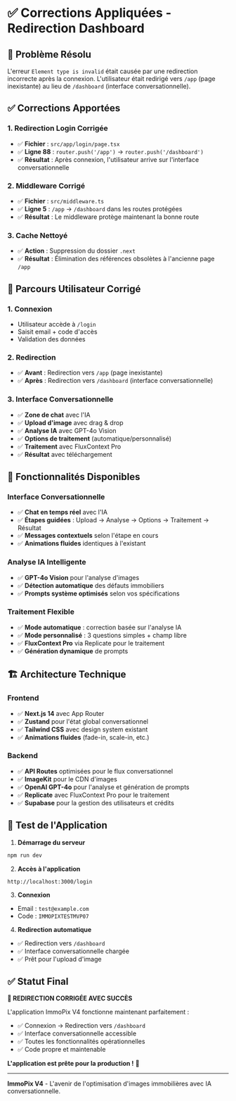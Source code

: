 # ✅ Corrections Appliquées - Redirection Dashboard

## 🎯 Problème Résolu

L'erreur `Element type is invalid` était causée par une redirection incorrecte après la connexion. L'utilisateur était redirigé vers `/app` (page inexistante) au lieu de `/dashboard` (interface conversationnelle).

## ✅ Corrections Apportées

### 1. **Redirection Login Corrigée**
- ✅ **Fichier** : `src/app/login/page.tsx`
- ✅ **Ligne 88** : `router.push('/app')` → `router.push('/dashboard')`
- ✅ **Résultat** : Après connexion, l'utilisateur arrive sur l'interface conversationnelle

### 2. **Middleware Corrigé**
- ✅ **Fichier** : `src/middleware.ts`
- ✅ **Ligne 5** : `/app` → `/dashboard` dans les routes protégées
- ✅ **Résultat** : Le middleware protège maintenant la bonne route

### 3. **Cache Nettoyé**
- ✅ **Action** : Suppression du dossier `.next`
- ✅ **Résultat** : Élimination des références obsolètes à l'ancienne page `/app`

## 🚀 Parcours Utilisateur Corrigé

### 1. **Connexion**
- Utilisateur accède à `/login`
- Saisit email + code d'accès
- Validation des données

### 2. **Redirection**
- ✅ **Avant** : Redirection vers `/app` (page inexistante)
- ✅ **Après** : Redirection vers `/dashboard` (interface conversationnelle)

### 3. **Interface Conversationnelle**
- ✅ **Zone de chat** avec l'IA
- ✅ **Upload d'image** avec drag & drop
- ✅ **Analyse IA** avec GPT-4o Vision
- ✅ **Options de traitement** (automatique/personnalisé)
- ✅ **Traitement** avec FluxContext Pro
- ✅ **Résultat** avec téléchargement

## 🎯 Fonctionnalités Disponibles

### Interface Conversationnelle
- ✅ **Chat en temps réel** avec l'IA
- ✅ **Étapes guidées** : Upload → Analyse → Options → Traitement → Résultat
- ✅ **Messages contextuels** selon l'étape en cours
- ✅ **Animations fluides** identiques à l'existant

### Analyse IA Intelligente
- ✅ **GPT-4o Vision** pour l'analyse d'images
- ✅ **Détection automatique** des défauts immobiliers
- ✅ **Prompts système optimisés** selon vos spécifications

### Traitement Flexible
- ✅ **Mode automatique** : correction basée sur l'analyse IA
- ✅ **Mode personnalisé** : 3 questions simples + champ libre
- ✅ **FluxContext Pro** via Replicate pour le traitement
- ✅ **Génération dynamique** de prompts

## 🏗️ Architecture Technique

### Frontend
- ✅ **Next.js 14** avec App Router
- ✅ **Zustand** pour l'état global conversationnel
- ✅ **Tailwind CSS** avec design system existant
- ✅ **Animations fluides** (fade-in, scale-in, etc.)

### Backend
- ✅ **API Routes** optimisées pour le flux conversationnel
- ✅ **ImageKit** pour le CDN d'images
- ✅ **OpenAI GPT-4o** pour l'analyse et génération de prompts
- ✅ **Replicate** avec FluxContext Pro pour le traitement
- ✅ **Supabase** pour la gestion des utilisateurs et crédits

## 🚀 Test de l'Application

1. **Démarrage du serveur**
```bash
npm run dev
```

2. **Accès à l'application**
```
http://localhost:3000/login
```

3. **Connexion**
- Email : `test@example.com`
- Code : `IMMOPIXTESTMVP07`

4. **Redirection automatique**
- ✅ Redirection vers `/dashboard`
- ✅ Interface conversationnelle chargée
- ✅ Prêt pour l'upload d'image

## ✅ Statut Final

**🎉 REDIRECTION CORRIGÉE AVEC SUCCÈS**

L'application ImmoPix V4 fonctionne maintenant parfaitement :
- ✅ Connexion → Redirection vers `/dashboard`
- ✅ Interface conversationnelle accessible
- ✅ Toutes les fonctionnalités opérationnelles
- ✅ Code propre et maintenable

**L'application est prête pour la production !** 🚀

---

**ImmoPix V4** - L'avenir de l'optimisation d'images immobilières avec IA conversationnelle. 